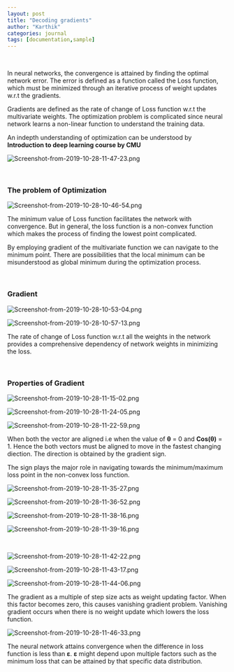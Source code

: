 ```yaml
---
layout: post
title: "Decoding gradients"
author: "Karthik"
categories: journal
tags: [documentation,sample]
---
```



<br>



In neural networks, the convergence is attained by finding the optimal network error. The error is defined as a function called the Loss function, which must be minimized through an iterative process of weight updates w.r.t the gradients.

Gradients are defined as the rate of change of Loss function w.r.t the multivariate weights. The optimization problem is complicated since neural network learns a non-linear function to understand the training data.  

An indepth understanding of optimization can be understood by **Introduction to deep learning course by CMU**

![Screenshot-from-2019-10-28-11-47-23.png](https://i.postimg.cc/rwsrKvyv/Screenshot-from-2019-10-28-11-47-23.png)





<br>






### The problem of Optimization

![Screenshot-from-2019-10-28-10-46-54.png](https://i.postimg.cc/nzNMN5YD/Screenshot-from-2019-10-28-10-46-54.png)

The minimum value of Loss function facilitates the network with convergence. But in general, the loss function is a non-convex function which makes the process of finding the lowest point complicated.  

By employing gradient of the multivariate function we can navigate to the minimum point. There are possibilities that the local minimum can be misunderstood as global minimum during the optimization process. 



<br>



### Gradient 

![Screenshot-from-2019-10-28-10-53-04.png](https://i.postimg.cc/F15dkqY4/Screenshot-from-2019-10-28-10-53-04.png)

![Screenshot-from-2019-10-28-10-57-13.png](https://i.postimg.cc/43brDh6b/Screenshot-from-2019-10-28-10-57-13.png)

The rate of change of Loss function w.r.t all the weights in the network provides a comprehensive dependency of network weights in minimizing the loss. 



<br>



### Properties of Gradient

![Screenshot-from-2019-10-28-11-15-02.png](https://i.postimg.cc/zBLTL4Jd/Screenshot-from-2019-10-28-11-15-02.png)


![Screenshot-from-2019-10-28-11-24-05.png](https://i.postimg.cc/cL9mrRRL/Screenshot-from-2019-10-28-11-24-05.png)

![Screenshot-from-2019-10-28-11-22-59.png](https://i.postimg.cc/zfvxjtzh/Screenshot-from-2019-10-28-11-22-59.png)

When both the vector are aligned i.e when the value of **θ** = 0 and **Cos(θ)** = 1.  Hence the both vectors must be aligned to move in the fastest changing diection. The direction is obtained by the gradient sign.

The sign plays the major role in navigating towards the minimum/maximum loss point in the non-convex loss function. 

![Screenshot-from-2019-10-28-11-35-27.png](https://i.postimg.cc/Jn4HJvRw/Screenshot-from-2019-10-28-11-35-27.png)


![Screenshot-from-2019-10-28-11-36-52.png](https://i.postimg.cc/s281QXHW/Screenshot-from-2019-10-28-11-36-52.png)


![Screenshot-from-2019-10-28-11-38-16.png](https://i.postimg.cc/zXJDfKDM/Screenshot-from-2019-10-28-11-38-16.png)

![Screenshot-from-2019-10-28-11-39-16.png](https://i.postimg.cc/52DM8C1f/Screenshot-from-2019-10-28-11-39-16.png)



<br>



![Screenshot-from-2019-10-28-11-42-22.png](https://i.postimg.cc/fyyHH8jp/Screenshot-from-2019-10-28-11-42-22.png)




![Screenshot-from-2019-10-28-11-43-17.png](https://i.postimg.cc/dt7HrS0T/Screenshot-from-2019-10-28-11-43-17.png)

![Screenshot-from-2019-10-28-11-44-06.png](https://i.postimg.cc/3JD1d4LX/Screenshot-from-2019-10-28-11-44-06.png)



The gradient as a multiple of step size acts as weight updating factor. When this factor becomes zero, this causes vanishing gradient problem. Vanishing gradient occurs when there is no weight update which lowers the loss function.  

![Screenshot-from-2019-10-28-11-46-33.png](https://i.postimg.cc/qBKQ76D8/Screenshot-from-2019-10-28-11-46-33.png)





The neural network attains convergence when the difference in loss function is less than **ε**.  **ε** might depend upon multiple factors such as the minimum loss that can be attained by that specific data distribution. 

